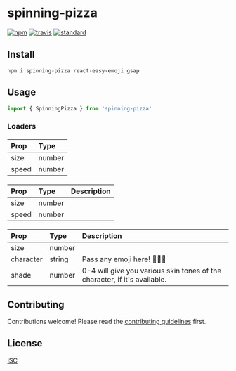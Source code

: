 # spinning-pizza

[![npm][npm-image]][npm-url]
[![travis][travis-image]][travis-url]
[![standard][standard-image]][standard-url]

[npm-image]: https://img.shields.io/npm/v/spinning-pizza.svg?style=flat-square
[npm-url]: https://www.npmjs.com/package/spinning-pizza
[travis-image]: https://img.shields.io/travis/bentatum/spinning-pizza.svg?style=flat-square
[travis-url]: https://travis-ci.org/bentatum/spinning-pizza
[standard-image]: https://img.shields.io/badge/code%20style-standard-brightgreen.svg?style=flat-square
[standard-url]: http://npm.im/standard

## Install

```
npm i spinning-pizza react-easy-emoji gsap
```

## Usage

```js
import { SpinningPizza } from 'spinning-pizza'
```

### Loaders
#### <SpinningPizza/>
| Prop         | Type   |
| :----------- | :----- |
| size         | number |
| speed        | number |
#### <BeatingHeart/>
| Prop         | Type   | Description |
| :----------- | :----- | :---------- |
| size         | number |             |
| speed        | number |             |
#### <ThreeOldGuys/>
| Prop         | Type   | Description                                              |
| :----------- | :----- | :------------------------------------------------------- |
| size         | number |             |
| character    | string | Pass any emoji here! 💃💃💃 |
| shade        | number | 0-4 will give you various skin tones of the character, if it's available. |

## Contributing

Contributions welcome! Please read the [contributing guidelines](CONTRIBUTING.md) first.

## License

[ISC](LICENSE.md)
